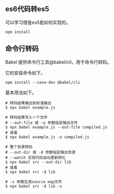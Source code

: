 ## es6代码转es5
可以学习借鉴es5是如何实现的。
```
npm install
```
## 命令行转码 
Babel 提供命令行工具@babel/cli，用于命令行转码。

它的安装命令如下。
```
npm install --save-dev @babel/cli
```
基本用法如下。
```
# 转码结果输出到标准输出
$ npx babel example.js

# 转码结果写入一个文件
# --out-file 或 -o 参数指定输出文件
$ npx babel example.js --out-file compiled.js
# 或者
$ npx babel example.js -o compiled.js

# 整个目录转码
# --out-dir 或 -d 参数指定输出目录 
# --watch 实现代码自动更新转化
$ npx babel src --out-dir lib
# 或者
$ npx babel src -d lib

# -s 参数生成source map文件
$ npx babel src -d lib -s
```